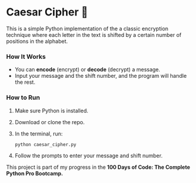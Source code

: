 # Caesar Cipher 🔐

This is a simple Python implementation of the a classic encryption technique where each letter in the text is shifted by a certain number of positions in the alphabet.

### How It Works

- You can **encode** (encrypt) or **decode** (decrypt) a message.
- Input your message and the shift number, and the program will handle the rest.

### How to Run

1. Make sure Python is installed. 
2. Download or clone the repo.
3. In the terminal, run:

    ```bash
    python caesar_cipher.py
    ```
4. Follow the prompts to enter your message and shift number.

This project is part of my progress in the **100 Days of Code: The Complete Python Pro Bootcamp.**
